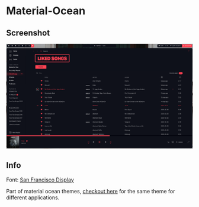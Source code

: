# Material-Ocean

## Screenshot

![screnshot](./screnshot.png)

## Info

Font: [San Francisco Display](https://github.com/AppleDesignResources/SanFranciscoFont)

Part of material ocean themes, [checkout here](https://github.com/material-ocean) for the same theme for different applications.
